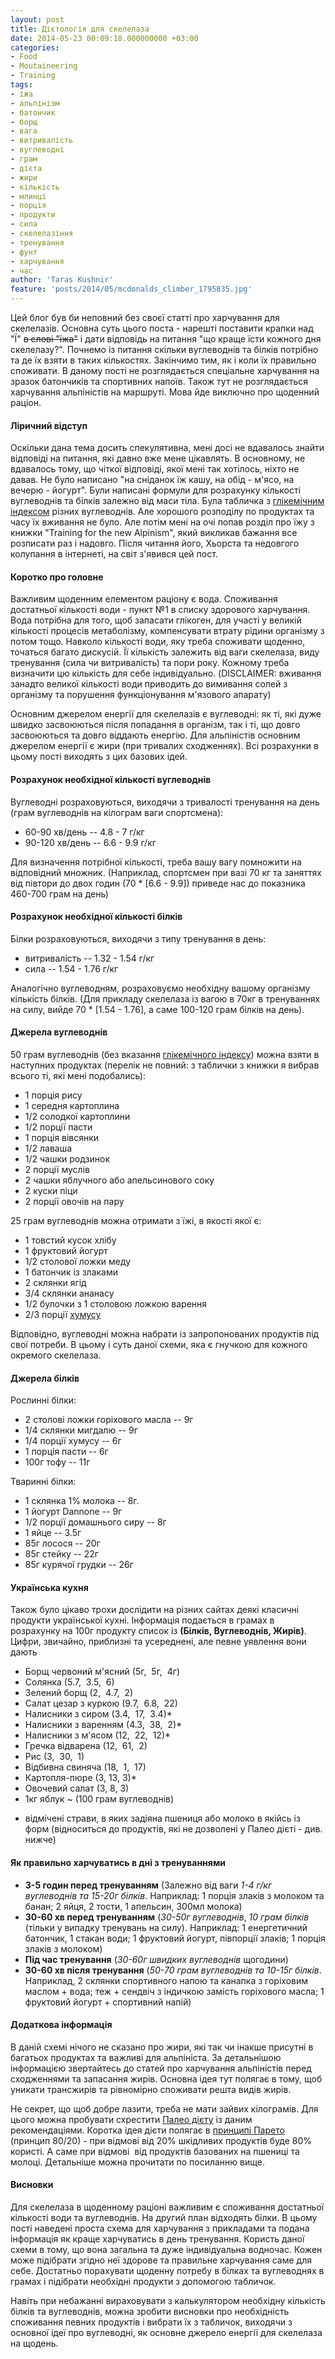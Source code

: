 ```yaml
---
layout: post
title: Дієтологія для скелелаза
date: 2014-05-23 00:09:18.000000000 +03:00
categories:
- Food
- Moutaineering
- Training
tags:
- їжа
- альпінізм
- батончик
- борщ
- вага
- витривалість
- вуглеводні
- грам
- дієта
- жири
- кількість
- млинці
- порція
- продукти
- сила
- скелелазіння
- тренування
- фунт
- харчування
- час
author: 'Taras Kushnir'
feature: 'posts/2014/05/mcdonalds_climber_1795835.jpg'
---
```


Цей блог був би неповний без своєї статті про харчування для скелелазів. Основна суть цього поста - нарешті поставити крапки над "Ї" <del>в слові "їжа"</del> і дати відповідь на питання "що краще їсти кожного дня скелелазу?". Почнемо із питання скільки вуглеводнів та білків потрібно та де їх взяти в таких кількостях. Закінчимо тим, як і коли їх правильно споживати. В даному пості не розглядається спеціальне харчування на зразок батончиків та спортивних напоїв. Також тут не розглядається харчування альпіністів на маршруті. Мова йде виключно про щоденний раціон.
<h4>Ліричний відступ</h4>

Оскільки дана тема досить спекулятивна, мені досі не вдавалось знайти відповіді на питання, які давно вже мене цікавлять. В основному, не вдавалось тому, що чіткої відповіді, якої мені так хотілось, ніхто не давав. Не було написано "на сніданок їж кашу, на обід - м'ясо, на вечерю - йогурт". Були написані формули для розрахунку кількості вуглеводнів та білків залежно від маси тіла. Була табличка з [глікемічним індексом](http://uk.wikipedia.org/wiki/%D0%93%D0%BB%D1%96%D0%BA%D0%B5%D0%BC%D1%96%D1%87%D0%BD%D0%B8%D0%B9_%D1%96%D0%BD%D0%B4%D0%B5%D0%BA%D1%81) різних вуглеводнів. Але хорошого розподілу по продуктах та часу їх вживання не було. Але потім мені на очі попав розділ про їжу з книжки "Training for the new Alpinism", який викликав бажання все розписати раз і надовго. Після читання його, Хьорста та недовгого колупання в інтернеті, на світ з'явився цей пост.
<h4>Коротко про головне</h4>

Важливим щоденним елементом раціону є вода. Споживання достатньої кількості води - пункт №1 в списку здорового харчування. Вода потрібна для того, щоб запасати глікоген, для участі у великій кількості процесів метаболізму, компенсувати втрату рідини організму з потом тощо. Навколо кількості води, яку треба споживати щоденно, точаться багато дискусій. Її кількість залежить від ваги скелелаза, виду тренування (сила чи витривалість) та пори року. Кожному треба визначити цю кількість для себе індивідуально. (DISCLAIMER: вживання занадто великої кількості води приводить до вимивання солей з організму та порушення функціонування м'язового апарату)

Основним джерелом енергії для скелелазів є вуглеводні: як ті, які дуже швидко засвоюються після попадання в організм, так і ті, що довго засвоюються та довго віддають енергію. Для альпіністів основним джерелом енергії є жири (при тривалих сходженнях). Всі розрахунки в цьому пості виходять з цих базових ідей.

<!--more-->
<h4>Розрахунок необхідної кількості вуглеводнів</h4>

Вуглеводні розраховуються, виходячи з тривалості тренування на день (грам вуглеводнів на кілограм ваги спортсмена):
<ul>
<li>60-90 хв/день -- 4.8 - 7 г/кг</li>
<li>90-120 хв/день -- 6.6 - 9.9 г/кг</li>
</ul>

Для визначення потрібної кількості, треба вашу вагу помножити на відповідний множник. (Наприклад, спортсмен при вазі 70 кг та заняттях від півтори до двох годин (70 * [6.6 - 9.9]) приведе нас до показника 460-700 грам на день)
<h4>Розрахунок необхідної кількості білків</h4>

Білки розраховуються, виходячи з типу тренування в день:
<ul>
<li>витривалість -- 1.32 - 1.54 г/кг</li>
<li>сила -- 1.54 - 1.76 г/кг</li>
</ul>

Аналогічно вуглеводням, розраховуємо необхідну вашому організму кількість білків. (Для прикладу скелелаза із вагою в 70кг в тренуваннях на силу, вийде 70 * [1.54 - 1.76], а саме 100-120 грам білків на день).
<h4>Джерела вуглеводнів</h4>

50 грам вуглеводнів (без вказання [глікемічного індексу](http://uk.wikipedia.org/wiki/%D0%93%D0%BB%D1%96%D0%BA%D0%B5%D0%BC%D1%96%D1%87%D0%BD%D0%B8%D0%B9_%D1%96%D0%BD%D0%B4%D0%B5%D0%BA%D1%81)) можна взяти в наступних продуктах (перелік не повний: з таблички з книжки я вибрав всього ті, які мені подобались):
<ul>
<li>1 порція рису</li>
<li>1 середня картоплина</li>
<li>1/2 солодкої картоплини</li>
<li>1/2 порції пасти</li>
<li>1 порція вівсянки</li>
<li>1/2 лаваша</li>
<li>1/2 чашки родзинок</li>
<li>2 порції муслів</li>
<li>2 чашки яблучного або апельсинового соку</li>
<li>2 куски піци</li>
<li>2 порції овочів на пару</li>
</ul>

25 грам вуглеводнів можна отримати з їжі, в якості якої є:
<ul>
<li>1 товстий кусок хлібу</li>
<li>1 фруктовий йогурт</li>
<li>1/2 столової ложки меду</li>
<li>1 батончик із злаками</li>
<li>2 склянки ягід</li>
<li>3/4 склянки ананасу</li>
<li>1/2 булочки з 1 столовою ложкою варення</li>
<li>2/3 порції <a title="Хумус" href="http://uk.wikipedia.org/wiki/%D0%A5%D1%83%D0%BC%D1%83%D1%81" target="_blank" rel="noopener noreferrer">хумусу</a></li>
</ul>

Відповідно, вуглеводні можна набрати із запропонованих продуктів під свої потреби. В цьому і суть даної схеми, яка є гнучкою для кожного окремого скелелаза.
<h4>Джерела білків</h4>

Рослинні білки:
<ul>
<li>2 столові ложки горіхового масла -- 9г</li>
<li>1/4 склянки мигдалю -- 9г</li>
<li>1/4 порції хумусу -- 6г</li>
<li>1 порція пасти -- 6г</li>
<li>100г тофу -- 11г</li>
</ul>

Тваринні білки:
<ul>
<li>1 склянка 1% молока -- 8г.</li>
<li>1 йогурт Dannone -- 9г</li>
<li>1/2 порції домашнього сиру -- 8г</li>
<li>1 яйце -- 3.5г</li>
<li>85г лосося -- 20г</li>
<li>85г стейку -- 22г</li>
<li>85г курячої грудки -- 26г</li>
</ul>
<h4>Українська кухня</h4>

Також було цікаво трохи дослідити на різних сайтах деякі класичні продукти української кухні. Інформація подається в грамах в розрахунку на 100г продукту список із <strong>(Білків, Вуглеводнів, Жирів)</strong>. Цифри, звичайно, приблизні та усереднені, але певне уявлення вони дають
<ul>
<li>Борщ червоний м'ясний (5г,  5г,  4г)</li>
<li>Солянка (5.7,  3.5,  6)</li>
<li>Зелений борщ (2,  4.7,  2)</li>
<li>Салат цезар з куркою (9.7,  6.8,  22)</li>
<li>Налисники з сиром (3.4,  17,  3.4)*</li>
<li>Налисники з варенням (4.3,  38,  2)*</li>
<li>Налисники з м'ясом (12,  22,  12)*</li>
<li>Гречка відварена (12,  61,  2)</li>
<li>Рис (3,  30,  1)</li>
<li>Відбивна свиняча (18,  1,  17)</li>
<li>Картопля-пюре (3, 13, 3)*</li>
<li>Овочевий салат (3, 8, 3)</li>
<li>1кг яблук ~ (100 грам вуглеводнів)</li>
</ul>
<ul>
<li>відмічені страви, в яких задіяна пшениця або молоко в якійсь із форм (відноситься до продуктів, які не дозволені у Палео дієті - див. нижче)</li>
</ul>
<h4>Як правильно харчуватись в дні з тренуваннями</h4>
<ul>
<li><strong>3-5 годин перед тренуванням</strong> (Залежно від ваги <em>1-4 г/кг вуглеводнів та 15-20г білків</em>. Наприклад: 1 порція злаків з молоком та банан; 2 яйця, 2 тости, 1 апельсин, 300мл молока)</li>
<li><strong>30-60 хв перед тренуванням</strong> (<em>30-50г вуглеводнів</em>, <em>10 грам білків</em> (тільки у випадку тренувань на силу). Наприклад: 1 енергетичний батончик, 1 стакан води; 1 фруктовий йогурт, півпорції злаків; 1 порція злаків з молоком)</li>
<li><strong>Під час тренування</strong> (<em>30-60г швидких вуглеводнів</em> щогодини)</li>
<li><strong>30-60 хв після тренування</strong> (<em>50-70 грам вуглеводнів та 10-15г білків</em>. Наприклад, 2 склянки спортивного напою та канапка з горіховим маслом + вода; теж + сендвіч з індичкою замість горіхового масла; 1 фруктовий йогурт + спортивний напій)</li>
</ul>
<h4>Додаткова інформація</h4>

В даній схемі нічого не сказано про жири, які так чи інакше присутні в багатьох продуктах та важливі для альпініста. За детальнішою інформацією звертайтесь до статей про харчування альпіністів перед сходженнями та запасання жирів. Основна ідея тут полягає в тому, щоб уникати трансжирів та рівномірно споживати решта видів жирів.

Не секрет, що щоб добре лазити, треба не мати зайвих кілограмів. Для цього можна пробувати схрестити <a title="Ultimate Paleo diet guide" href="http://ultimatepaleoguide.com/" target="_blank" rel="noopener noreferrer">Палео дієту</a> із даним рекомендаціями. Коротка ідея дієти полягає в <a title="Принцип Парето" href="http://uk.wikipedia.org/wiki/%D0%9F%D1%80%D0%B8%D0%BD%D1%86%D0%B8%D0%BF_%D0%9F%D0%B0%D1%80%D0%B5%D1%82%D0%BE" target="_blank" rel="noopener noreferrer">принципі Парето</a> (принцип 80/20) - при відмові від 20% шкідливих продуктів буде 80% користі. А саме при відмові  від продуктів базованих на пшениці та молоці. Детальніше можна прочитати по посиланню вище.
<h4>Висновки</h4>

Для скелелаза в щоденному раціоні важливим є споживання достатньої кількості води та вуглеводнів. На другий план відходять білки. В цьому пості наведені проста схема для харчування з прикладами та подана інформація як краще харчуватись в день тренування. Користь даної схеми в тому, що вона загальна та дуже індивідуальна водночас. Кожен може підібрати згідно неї здорове та правильне харчування саме для себе. Достатньо порахувати щоденну потребу в білках та вуглеводнях в грамах і підібрати необхідні продукти з допомогою табличок.

Навіть при небажанні вираховувати з калькулятором необхідну кількість білків та вуглеводнів, можна зробити висновки про необхідність споживання певних продуктів і вибрати їх з табличок, виходячи з основної ідеї про вуглеводні, як основне джерело енергії для скелелаза на щодень.
